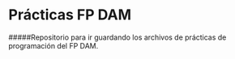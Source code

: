 # Prácticas FP DAM
#####Repositorio para ir guardando los archivos de prácticas de programación del FP DAM.

